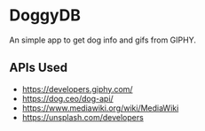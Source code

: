 # DoggyDB
An simple app to get dog info and gifs from GIPHY. 

## APIs Used
- https://developers.giphy.com/
- https://dog.ceo/dog-api/
- https://www.mediawiki.org/wiki/MediaWiki
- https://unsplash.com/developers
